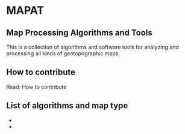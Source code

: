 # MAPAT
## Map Processing Algorithms and Tools

This is a collection of algorithms and software tools for analyzing and processing all kinds of geotopographic maps.

## How to contribute
Read: How to contribute

## List of algorithms and map type
-
-
